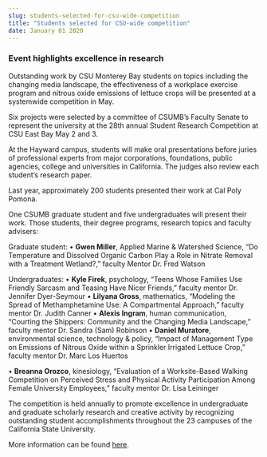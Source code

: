 ```yaml
---
slug: students-selected-for-csu-wide-competition
title: "Students selected for CSU-wide competition"
date: January 01 2020
---
```


 
<h3>Event highlights excellence in research</h3>
<p>
  Outstanding work by CSU Monterey Bay students on topics including the changing
  media landscape, the effectiveness of a workplace exercise program and nitrous
  oxide emissions of lettuce crops will be presented at a systemwide competition
  in May.
</p>
<p>
  Six projects were selected by a committee of CSUMB’s Faculty Senate to
  represent the university at the 28th annual Student Research Competition at
  CSU East Bay May 2 and 3.
</p>
<p>
  At the Hayward campus, students will make oral presentations before juries of
  professional experts from major corporations, foundations, public agencies,
  college and universities in California. The judges also review each student’s
  research paper.
</p>
<p>
  Last year, approximately 200 students presented their work at Cal Poly Pomona.
</p>
<p>
  One CSUMB graduate student and five undergraduates will present their work.
  Those students, their degree programs, research topics and faculty advisers:
</p>
<p>
  Graduate student: • <strong>Gwen Miller</strong>, Applied Marine &amp;
  Watershed Science, “Do Temperature and Dissolved Organic Carbon Play a Role in
  Nitrate Removal with a Treatment Wetland?,” faculty Mentor Dr. Fred Watson
</p>
<p>
  Undergraduates: • <strong>Kyle Firek</strong>, psychology, “Teens Whose
  Families Use Friendly Sarcasm and Teasing Have Nicer Friends,” faculty mentor
  Dr. Jennifer Dyer-Seymour • <strong>Lilyana Gross</strong>, mathematics,
  “Modeling the Spread of Methamphetamine Use: A Compartmental Approach,”
  faculty mentor Dr. Judith Canner • <strong>Alexis Ingram</strong>, human
  communication, “Courting the Shippers: Community and the Changing Media
  Landscape,” faculty mentor Dr. Sandra (Sam) Robinson •
  <strong>Daniel Muratore</strong>, environmental science, technology &amp;
  policy, “Impact of Management Type on Emissions of Nitrous Oxide within a
  Sprinkler Irrigated Lettuce Crop,” faculty mentor Dr. Marc Los Huertos
</p>
<p>
  • <strong>Breanna Orozco</strong>, kinesiology, “Evaluation of a
  Worksite-Based Walking Competition on Perceived Stress and Physical Activity
  Participation Among Female University Employees,” faculty mentor Dr. Lisa
  Leininger
</p>
<p>
  The competition is held annually to promote excellence in undergraduate and
  graduate scholarly research and creative activity by recognizing outstanding
  student accomplishments throughout the 23 campuses of the California State
  University.
</p>
<p>
  More information can be found
  <a href="https://www20.csueastbay.edu/orsp/csr/research-competition.html"
    >here</a
  >.
</p>
<p></p>
 
